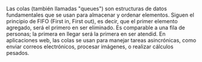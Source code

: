 Las colas (también llamadas "queues") son estructuras de datos fundamentales que se usan para almacenar y ordenar elementos. Siguen el principio de FIFO (First in, First out), es decir, 
que el primer elemento agregado, será el primero en ser eliminado. Es comparable a una fila de personas; la primera en llegar será la primera en ser atendid. En aplicaciones web, las colas
se usan para manejar tareas asincrónicas, como enviar correos electrónicos, procesar imágenes, o realizar cálculos pesados. 
